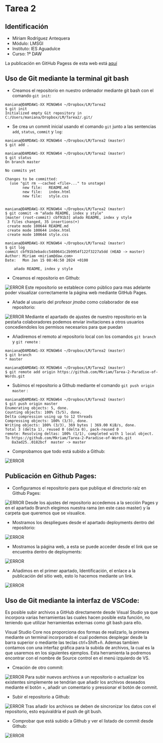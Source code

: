 # Tarea 2
## Identificación
* Míriam Rodríguez Antequera
* Módulo: LMSGI
* Instituto: IES Aguadulce
* Curso: 1º DAW

La publicación en GitHub Pagess de esta web está [aquí](https://mkriam.github.io/Tarea-2-Paradise-of-Words/)


## Uso de Git mediante la terminal git bash
* Creamos el repositorio en nuestro ordenador mediante git bash con el comando ``git init``:
```
maniana@DAMDAW1-XX MINGW64 ~/Dropbox/LM/Tarea2
$ git init
Initialized empty Git repository in C:/Users/maniana/Dropbox/LM/Tarea2/.git/
```
* Se crea un commit inicial usando el comando ``git`` junto a las sentencias ``add``, ``status``, ``commit`` y ``log``:

```
maniana@DAMDAW1-XX MINGW64 ~/Dropbox/LM/Tarea2 (master)
$ git add .

maniana@DAMDAW1-XX MINGW64 ~/Dropbox/LM/Tarea2 (master)
$ git status
On branch master

No commits yet

Changes to be committed:
  (use "git rm --cached <file>..." to unstage)
        new file:   README.md
        new file:   index.html
        new file:   style.css


maniana@DAMDAW1-XX MINGW64 ~/Dropbox/LM/Tarea2 (master)
$ git commit -m "añado README, index y style"
[master (root-commit) cbf91b3] añado README, index y style
 3 files changed, 35 insertions(+)
 create mode 100644 README.md
 create mode 100644 index.html
 create mode 100644 style.css

maniana@DAMDAW1-XX MINGW64 ~/Dropbox/LM/Tarea2 (master)
$ git log
commit cbf91b3ebadcc5480641c2b9954f122f3227a5dd (HEAD -> master)
Author: Miriam <miriam@daw.com>
Date:   Mon Jan 15 08:46:50 2024 +0100

    añado README, index y style

```
* Creamos el repositorio en Github:

![ERROR](img/documentacion/creacion_repositorio.png)
Este repositorio se establece como público para mas adelante poder visualizar correctamente la página web mediante GitHub Pages.

*  Añade al usuario del profesor *jmoba* como colaborador de ese repositorio:

![ERROR](img/documentacion/añadir_colaborador.png)
Mediante el apartado de ajustes de nuestro repositorio en la pestaña colaboradores podemos enviar invitaciones a otros usuarios concediendoles los permisos necesarios para que puedan 

* Añadiremos el remoto al repositorio local con los comandos ``git branch`` y ``git remote`` :
```
maniana@DAMDAW1-XX MINGW64 ~/Dropbox/LM/Tarea2 (master)
$ git branch
* master

maniana@DAMDAW1-XX MINGW64 ~/Dropbox/LM/Tarea2 (master)
$ git remote add origin https://github.com/Mkriam/Tarea-2-Paradise-of-Words.git
```
* Subimos el repositorio a Github mediante el comando ``git push origin master`` :
```
maniana@DAMDAW1-XX MINGW64 ~/Dropbox/LM/Tarea2 (master)
$ git push origin master
Enumerating objects: 5, done.
Counting objects: 100% (5/5), done.
Delta compression using up to 12 threads
Compressing objects: 100% (3/3), done.
Writing objects: 100% (3/3), 369 bytes | 369.00 KiB/s, done.
Total 3 (delta 1), reused 0 (delta 0), pack-reused 0
remote: Resolving deltas: 100% (1/1), completed with 1 local object.
To https://github.com/Mkriam/Tarea-2-Paradise-of-Words.git
   8a3ad25..0182bcf  master -> master
```

* Comprobamos que todo está subido a Github:

![ERROR](img/documentacion/comprobacion_repositorio.png)

## Publicación en Github Pages:

* Configuramos el repositorio para que publique el directorio raíz en Github Pages: 

![ERROR](img/documentacion/config_pages.png)
Desde los ajustes del repositorio accedemos a la sección Pages y en el apartado Branch elegimos nuestra rama (en este caso master) y la carpeta que queremos que se visualice.

* Mostramos los despliegues desde el apartado deployments dentro del repositorio:

![ERROR](img/documentacion/deployments.png)

* Mostramos la página web, a esta se puede acceder desde el link que se encuentra dentro de deployments:

![ERROR](img/documentacion/pagina1.png)


* Añadimos en el primer apartado, Identificación, el enlace a la publicación del sitio web, esto lo hacemos mediante un link.

![ERROR](img/documentacion/link_web.png)


## Uso de Git mediante la interfaz de VSCode:
Es posible subir archivos a GitHub directamente desde Visual Studio ya que incorpora varias herramientas las cuales hacen posible esta función, no teniendo que utilizar herramientas externas como git bash para ello.

Visual Studio Core nos proporciona dos formas de realizarlo, la primera mediante un terminal incorporado el cual podemos desplegar desde la barra superior o mediante las teclas ctrl+Shift+ñ. Ademas tambien contamos con una interfaz gráfica para la subida de archivos, la cual es la que usaremos en los siguientes ejemplos. Esta herramienta la podremos encontrar con el nombre de Source control en el menú izquierdo de VS.

* Creación de otro commit:

![ERROR](img/documentacion/commitVS.png)
Para subir nuevos archivos a un repositorio o actualizar los existentes simplemente se tendrían que añadir los archivos deseados mediante el botón +, añadir un comentario y pressionar el botón de commit.

* Subir el repositorio a Github:

![ERROR](img/documentacion/syncVS.png)
Tras añadir los archivos se deben de sincronizar los datos con el repositorio, esto equivaldría el push de git bush.

* Comprobar que está subido a Github y ver el listado de commit desde Github:

![ERROR](img/documentacion/lista_commits.png)

